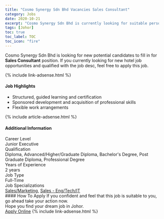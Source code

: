 ```yaml
---
title: "Cosmo Synergy Sdn Bhd Vacancies Sales Consultant" 
category: Jobs 
date: 2020-10-21 
excerpt: "Cosmo Synergy Sdn Bhd is currently looking for suitable person to fill in the Sales Consultant which positioned at Johor" 
tags: [Johor] 
toc: true 
toc_label: TOC 
toc_icon: "fire" 
--- 
```


<p>Cosmo Synergy Sdn Bhd is looking for new potential candidates to fill in for <b>Sales Consultant</b> position. If you currently looking for new hotel job opportunities and qualified with the job desc, feel free to apply this job.
</p>{% include link-adsense.html %} 
<div><div><h4>Job Highlights</h4></div><div><ul><li><div><div><div><div></div></div></div><div><span>Structured, guided learning and certification</span></div></div></li><li><div><div><div><div></div></div></div><div><span>Sponsored development and acquisition of professional skills</span></div></div></li><li><div><div><div><div></div></div></div><div><span>Flexible work arrangements</span></div></div></li></ul></div></div> 
{% include article-adsense.html %} 
<div><div><h4>Additional Information</h4></div><div><div><div><div><div><div><div><span>Career Level</span></div><div><span>Junior Executive</span></div></div></div></div><div><div><div><div><span>Qualification</span></div><div><span>Diploma, Advanced/Higher/Graduate Diploma, Bachelor's Degree, Post Graduate Diploma, Professional Degree</span></div></div></div></div><div><div><div><div><span>Years of Experience</span></div><div><span>2 years</span></div></div></div></div><div><div><div><div><span>Job Type</span></div><div><span>Full-Time</span></div></div></div></div><div><div><div><div><span>Job Specializations</span></div><div><span><a href="/en/job-search/sales-marketing-jobs/">Sales/Marketing</a>, <a href="/en/job-search/engineering-technical-it-sales-jobs/">Sales - Eng/Tech/IT</a></span></div></div></div></div></div></div></div></div> 
#### How To Apply 
If you confident and feel that this job is suitable to you, go ahead take your action now. <br/> 
Hope you find your dream job in Johor. <br/> 
<a href="https://www.jobstreet.com.my/en/job/sales-consultant-4409042?jobId=jobstreet-my-job-4409042" class="btn btn--info" target="_blank" rel="nofollow noopenner">Apply Online</a> 
{% include link-adsense.html %} 